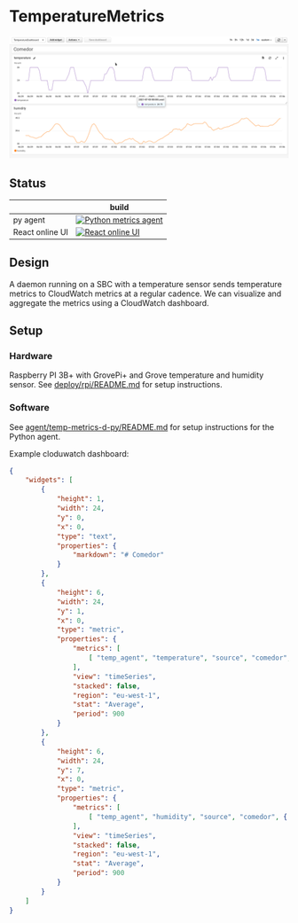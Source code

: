 # TemperatureMetrics

![Example dashbaord](docs/example_dashboard.png)

## Status

|     | build  |
  --- |    --- |
|py agent|[![Python metrics agent](https://github.com/juanrh/TemperatureMetrics/actions/workflows/temp-metrics-d-py-ci.yml/badge.svg)](https://github.com/juanrh/TemperatureMetrics/actions/workflows/temp-metrics-d-py-ci.yml)|
|React online UI |[![React online UI](https://github.com/juanrh/TemperatureMetrics/actions/workflows/online-temp-metrics-react-ui.yml/badge.svg)](https://github.com/juanrh/TemperatureMetrics/actions/workflows/online-temp-metrics-react-ui.yml)|

## Design

A daemon running on a SBC with a temperature sensor sends temperature metrics to CloudWatch metrics at a regular cadence. We can visualize and aggregate the metrics using a CloudWatch dashboard.

## Setup

### Hardware

Raspberry PI 3B+ with GrovePi+ and Grove temperature and humidity sensor. See [deploy/rpi/README.md](deploy/rpi/README.md) for setup instructions.

### Software

See [agent/temp-metrics-d-py/README.md](agent/temp-metrics-d-py/README.md) for setup instructions for the Python agent.

Example cloduwatch dashboard: 

```json
{
    "widgets": [
        {
            "height": 1,
            "width": 24,
            "y": 0,
            "x": 0,
            "type": "text",
            "properties": {
                "markdown": "# Comedor"
            }
        },
        {
            "height": 6,
            "width": 24,
            "y": 1,
            "x": 0,
            "type": "metric",
            "properties": {
                "metrics": [
                    [ "temp_agent", "temperature", "source", "comedor", { "color": "#9467bd" } ]
                ],
                "view": "timeSeries",
                "stacked": false,
                "region": "eu-west-1",
                "stat": "Average",
                "period": 900
            }
        },
        {
            "height": 6,
            "width": 24,
            "y": 7,
            "x": 0,
            "type": "metric",
            "properties": {
                "metrics": [
                    [ "temp_agent", "humidity", "source", "comedor", { "color": "#ff7f0e" } ]
                ],
                "view": "timeSeries",
                "stacked": false,
                "region": "eu-west-1",
                "stat": "Average",
                "period": 900
            }
        }
    ]
}
```
